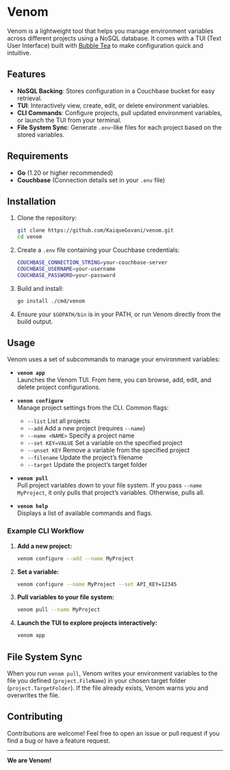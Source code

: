 # Venom

Venom is a lightweight tool that helps you manage environment variables across different projects using a NoSQL database. It comes with a TUI (Text User Interface) built with [Bubble Tea](https://github.com/charmbracelet/bubbletea) to make configuration quick and intuitive.

## Features

- **NoSQL Backing**: Stores configuration in a Couchbase bucket for easy retrieval.  
- **TUI**: Interactively view, create, edit, or delete environment variables.  
- **CLI Commands**: Configure projects, pull updated environment variables, or launch the TUI from your terminal.  
- **File System Sync**: Generate `.env`-like files for each project based on the stored variables.

## Requirements

- **Go** (1.20 or higher recommended)  
- **Couchbase** (Connection details set in your `.env` file)

## Installation

1. Clone the repository:

   ```bash
   git clone https://github.com/KaiqueGovani/venom.git
   cd venom
   ```

2. Create a `.env` file containing your Couchbase credentials:

   ```bash
   COUCHBASE_CONNECTION_STRING=your-couchbase-server
   COUCHBASE_USERNAME=your-username
   COUCHBASE_PASSWORD=your-password
   ```

3. Build and install:

   ```bash
   go install ./cmd/venom
   ```

4. Ensure your `$GOPATH/bin` is in your PATH, or run Venom directly from the build output.

## Usage

Venom uses a set of subcommands to manage your environment variables:

- **`venom app`**  
  Launches the Venom TUI. From here, you can browse, add, edit, and delete project configurations.

- **`venom configure`**  
  Manage project settings from the CLI. Common flags:
  - `--list` List all projects
  - `--add` Add a new project (requires `--name`)
  - `--name <NAME>` Specify a project name
  - `--set KEY=VALUE` Set a variable on the specified project
  - `--unset KEY` Remove a variable from the specified project
  - `--filename` Update the project’s filename
  - `--target` Update the project’s target folder

- **`venom pull`**  
  Pull project variables down to your file system. If you pass `--name MyProject`, it only pulls that project’s variables. Otherwise, pulls all.

- **`venom help`**  
  Displays a list of available commands and flags.

### Example CLI Workflow

1. **Add a new project:**

   ```bash
   venom configure --add --name MyProject
   ```

2. **Set a variable:**

   ```bash
   venom configure --name MyProject --set API_KEY=12345
   ```

3. **Pull variables to your file system:**

   ```bash
   venom pull --name MyProject
   ```

4. **Launch the TUI to explore projects interactively:**

   ```bash
   venom app
   ```

## File System Sync

When you run `venom pull`, Venom writes your environment variables to the file you defined (`project.FileName`) in your chosen target folder (`project.TargetFolder`). If the file already exists, Venom warns you and overwrites the file.

## Contributing

Contributions are welcome! Feel free to open an issue or pull request if you find a bug or have a feature request.

---

**We are Venom!**  
